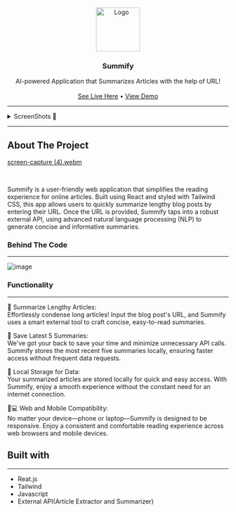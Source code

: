 
<a name="readme-top"></a>

<!-- PROJECT LOGO -->
<br />
<div align="center">
  <a href="https://github.com/othneildrew/Best-README-Template">
    <img src="https://github.com/Stroller15/Summify/blob/master/public/favicon.ico" alt="Logo" width="100" height="100">
  </a>

  <h3 align="center">Summify</h3>

  <p align="center">
    AI-powered Application that Summarizes Articles with the help of URL!
    <br />
    <br />
    <a href="https://summify-neon.vercel.app/">See Live Here</a> •
    <a href="https://github.com/Stroller15/Best-README-Template/assets/84174011/d0456c65-8346-46f2-9b15-262ea427301d">View Demo</a>
  </p>
</div>

<hr>


<!-- Screenshots -->

<details>
  <summary>ScreenShots 📸</summary>
  <ol>
    
![screencapture-summify-neon-vercel-app-2023-12-28-22_07_50](https://github.com/Stroller15/Summify/assets/84174011/739675f2-19db-4f11-a399-3998c70b57f2)

  </ol>
</details>

<hr>

<!-- ABOUT THE PROJECT -->
## About The Project
<!-- Video -->

[screen-capture (4).webm](https://github.com/Stroller15/Summify/assets/84174011/6d1b9535-6ba3-411f-99e9-b706088aa01e)

<br>

Summify is a user-friendly web application that simplifies the reading experience for online articles. Built using React and styled with Tailwind CSS, this app allows users to quickly summarize lengthy blog posts by entering their URL. Once the URL is provided, Summify taps into a robust external API, using advanced natural language processing (NLP) to generate concise and informative summaries.


### Behind The Code
<hr>

![image](https://github.com/Stroller15/Summify/assets/84174011/65eecc9e-6577-4022-956a-954b85cdb73f)




<!-- Functionality of PROJECT -->
### Functionality 
<hr>

📝 Summarize Lengthy Articles: <br>
Effortlessly condense long articles! Input the blog post's URL, and Summify uses a smart external tool to craft concise, easy-to-read summaries.

🔄 Save Latest 5 Summaries: <br>
We've got your back to save your time and minimize unnecessary API calls. Summify stores the most recent five summaries locally, ensuring faster access without frequent data requests.

💾 Local Storage for Data: <br>
Your summarized articles are stored locally for quick and easy access. With Summify, enjoy a smooth experience without the constant need for an internet connection.

📱💻 Web and Mobile Compatibility: <br>
No matter your device—phone or laptop—Summify is designed to be responsive. Enjoy a consistent and comfortable reading experience across web browsers and mobile devices.


<!-- Built With -->


## Built with
<hr>

- Reat.js
- Tailwind
- Javascript
- External API(Article Extractor and Summarizer)
















